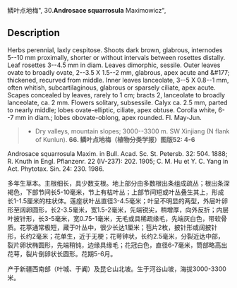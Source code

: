 鳞叶点地梅",
30.**Androsace squarrosula** Maximowicz",

## Description
Herbs perennial, laxly cespitose. Shoots dark brown, glabrous, internodes 5--10 mm proximally, shorter or without intervals between rosettes distally. Leaf rosettes 3--4.5 mm in diam. Leaves dimorphic, sessile. Outer leaves ovate to broadly ovate, 2--3.5 X 1.5--2 mm, glabrous, apex acute and &amp;#177; thickened, recurved from middle. Inner leaves lanceolate, 3--5 X 0.8--1 mm, often whitish, subcartilaginous, glabrous or sparsely ciliate, apex acute. Scapes concealed by leaves, rarely to 1 cm; bracts 2, lanceolate to broadly lanceolate, ca. 2 mm. Flowers solitary, subsessile. Calyx ca. 2.5 mm, parted to nearly middle; lobes ovate-elliptic, ciliate, apex obtuse. Corolla white, 6--7 mm in diam.; lobes obovate-oblong, apex rounded. Fl. May-Jun.

> * Dry valleys, mountain slopes; 3000--3300 m. SW Xinjiang (N flank of Kunlun).
**66. 鳞叶点地梅（植物分类学报）图版52: 4-6**

Androsace squarrosula Maxim. in Bull. Acad. Sc. St. Petersb. 32: 504. 1888; R. Knuth in Engl. Pflanzenr. 22 (IV-237): 202. 1905; C. M. Hu et Y. C. Yang in Act. Phytotax. Sin. 24: 230. 1986.

多年生草本。主根细长，具少数支根。地上部分由多数根出条组成疏丛；根出条深褐色，下部节间长5-10毫米，节上有枯叶丛；上部节间短或叶丛叠生其上，形成长1-1.5厘米的柱状体。莲座状叶丛直径3-4.5毫米；叶呈不明显的两型，外层叶卵形至阔卵圆形，长2-3.5毫米，宽1.5-2毫米，先端锐尖，稍增厚，向外反折；内层叶披针形，长3-5毫米，宽0.75-1毫米，无毛或具稀疏缘毛，先端灰白色，带软骨质。花葶通常极短，藏于叶丛中，很少长达1厘米；苞片2枚，披针形或阔披针形，长约2毫米；花单生，近于无梗；花萼钟状，长约2.5毫米，分裂近达中部，裂片卵状椭圆形，先端稍钝，边缘具缘毛；花冠白色，直径6-7毫米，筒部略高出花萼，裂片倒卵状长圆形。花期5-6月。

产于新疆西南部（叶城、于阗）及昆仑山北坡。生于河谷山坡，海拔3000-3300米。
